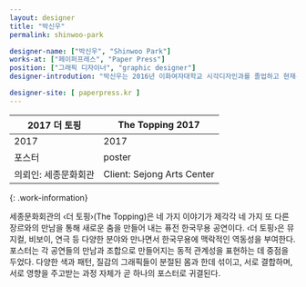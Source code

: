```yaml
---
layout: designer
title: "박신우"
permalink: shinwoo-park

designer-name: ["박신우", "Shinwoo Park"]
works-at: ["페이퍼프레스", "Paper Press"]
position: ["그래픽 디자이너", "graphic designer"]
designer-introdution: "박신우는 2016년 이화여자대학교 시각디자인과를 졸업하고 현재는 성수동에서 그래픽 스튜디오 페이퍼프레스를 운영하고 있다. 페이퍼프레스는 그래픽을 다루는 다양한 분야에서 활동하며 그래픽 언어에 대한 경계 없는 실험을 시도한다."

designer-site: [ paperpress.kr ]
---
```


| 2017 더 토핑 | The Topping 2017 |
|----------------|----------------|
| 2017 | 2017 |
| 포스터 | poster |
| 의뢰인: 세종문화회관 | Client: Sejong Arts Center |
{: .work-information}

세종문화회관의 ‹더 토핑›(The Topping)은 네 가지 이야기가 제각각 네 가지 또 다른 장르와의 만남을 통해 새로운 춤을 만들어 내는 퓨전 한국무용 공연이다. ‹더 토핑›은 뮤지컬, 비보이, 연극 등 다양한 분야와 만나면서 한국무용에 맥락적인 역동성을 부여한다. 포스터는 각 공연들의 만남과 조합으로 만들어지는 동적 관계성을 표현하는 데 중점을 두었다. 다양한 색과 패턴, 질감의 그래픽들이 분절된 몸과 한데 섞이고, 서로 결합하며, 서로 영향을 주고받는 과정 자체가 곧 하나의 포스터로 귀결된다.
